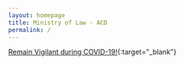 ```yaml
---
layout: homepage
title: Ministry of Law - ACD
permalink: /
---
```

<!-- Type your notification here - the notification bar will not appear if this is empty. For other changes, refer to _data/homepage.yml to edit the homepage -->
<a href="#Regulatory Compliance for Foreign Dealers">Remain Vigilant during COVID-19!</a>{:target="_blank"}
